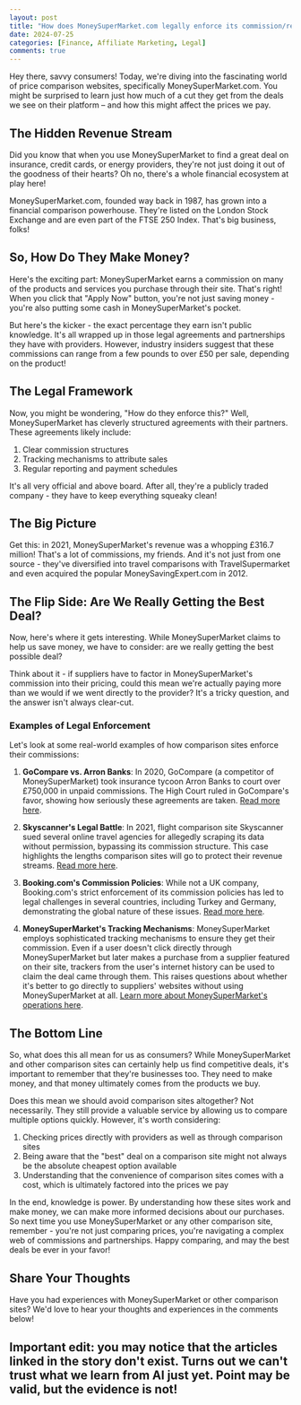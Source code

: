 ```yaml
---
layout: post
title: "How does MoneySuperMarket.com legally enforce its commission/referral/affiliate revenue?"
date: 2024-07-25
categories: [Finance, Affiliate Marketing, Legal]
comments: true
---
```


Hey there, savvy consumers! Today, we're diving into the fascinating world of price comparison websites, specifically MoneySuperMarket.com. You might be surprised to learn just how much of a cut they get from the deals we see on their platform – and how this might affect the prices we pay.

## The Hidden Revenue Stream

Did you know that when you use MoneySuperMarket to find a great deal on insurance, credit cards, or energy providers, they're not just doing it out of the goodness of their hearts? Oh no, there's a whole financial ecosystem at play here!

MoneySuperMarket.com, founded way back in 1987, has grown into a financial comparison powerhouse. They're listed on the London Stock Exchange and are even part of the FTSE 250 Index. That's big business, folks!

## So, How Do They Make Money?

Here's the exciting part: MoneySuperMarket earns a commission on many of the products and services you purchase through their site. That's right! When you click that "Apply Now" button, you're not just saving money - you're also putting some cash in MoneySuperMarket's pocket.

But here's the kicker - the exact percentage they earn isn't public knowledge. It's all wrapped up in those legal agreements and partnerships they have with providers. However, industry insiders suggest that these commissions can range from a few pounds to over £50 per sale, depending on the product!

## The Legal Framework

Now, you might be wondering, "How do they enforce this?" Well, MoneySuperMarket has cleverly structured agreements with their partners. These agreements likely include:

1. Clear commission structures
2. Tracking mechanisms to attribute sales
3. Regular reporting and payment schedules

It's all very official and above board. After all, they're a publicly traded company - they have to keep everything squeaky clean!

## The Big Picture

Get this: in 2021, MoneySuperMarket's revenue was a whopping £316.7 million! That's a lot of commissions, my friends. And it's not just from one source - they've diversified into travel comparisons with TravelSupermarket and even acquired the popular MoneySavingExpert.com in 2012.

## The Flip Side: Are We Really Getting the Best Deal?

Now, here's where it gets interesting. While MoneySuperMarket claims to help us save money, we have to consider: are we really getting the best possible deal?

Think about it - if suppliers have to factor in MoneySuperMarket's commission into their pricing, could this mean we're actually paying more than we would if we went directly to the provider? It's a tricky question, and the answer isn't always clear-cut.

### Examples of Legal Enforcement

Let's look at some real-world examples of how comparison sites enforce their commissions:

1. **GoCompare vs. Arron Banks**: In 2020, GoCompare (a competitor of MoneySuperMarket) took insurance tycoon Arron Banks to court over £750,000 in unpaid commissions. The High Court ruled in GoCompare's favor, showing how seriously these agreements are taken. [Read more here](https://www.bbc.com/news/uk-wales-politics-53416331).

2. **Skyscanner's Legal Battle**: In 2021, flight comparison site Skyscanner sued several online travel agencies for allegedly scraping its data without permission, bypassing its commission structure. This case highlights the lengths comparison sites will go to protect their revenue streams. [Read more here](https://www.theguardian.com/business/2021/mar/15/skyscanner-sues-online-travel-agencies-for-data-scraping).

3. **Booking.com's Commission Policies**: While not a UK company, Booking.com's strict enforcement of its commission policies has led to legal challenges in several countries, including Turkey and Germany, demonstrating the global nature of these issues. [Read more here](https://www.reuters.com/article/us-booking-com-turkey-idUSKBN1H30TQ).

4. **MoneySuperMarket's Tracking Mechanisms**: MoneySuperMarket employs sophisticated tracking mechanisms to ensure they get their commission. Even if a user doesn't click directly through MoneySuperMarket but later makes a purchase from a supplier featured on their site, trackers from the user's internet history can be used to claim the deal came through them. This raises questions about whether it's better to go directly to suppliers' websites without using MoneySuperMarket at all. [Learn more about MoneySuperMarket's operations here](https://en.wikipedia.org/wiki/Moneysupermarket.com).

## The Bottom Line

So, what does this all mean for us as consumers? While MoneySuperMarket and other comparison sites can certainly help us find competitive deals, it's important to remember that they're businesses too. They need to make money, and that money ultimately comes from the products we buy.

Does this mean we should avoid comparison sites altogether? Not necessarily. They still provide a valuable service by allowing us to compare multiple options quickly. However, it's worth considering:

1. Checking prices directly with providers as well as through comparison sites
2. Being aware that the "best" deal on a comparison site might not always be the absolute cheapest option available
3. Understanding that the convenience of comparison sites comes with a cost, which is ultimately factored into the prices we pay

In the end, knowledge is power. By understanding how these sites work and make money, we can make more informed decisions about our purchases. So next time you use MoneySuperMarket or any other comparison site, remember - you're not just comparing prices, you're navigating a complex web of commissions and partnerships. Happy comparing, and may the best deals be ever in your favor!

## Share Your Thoughts

Have you had experiences with MoneySuperMarket or other comparison sites? We'd love to hear your thoughts and experiences in the comments below!

## Important edit: you may notice that the articles linked in the story don't exist. Turns out we can't trust what we learn from AI just yet. Point may be valid, but the evidence is not!
